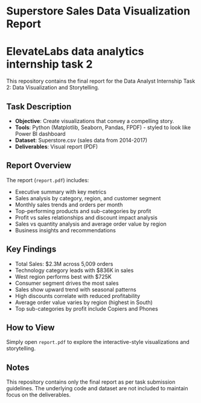 # Superstore Sales Data Visualization Report
# ElevateLabs data analytics internship task 2
This repository contains the final report for the Data Analyst Internship Task 2: Data Visualization and Storytelling.

## Task Description
- **Objective**: Create visualizations that convey a compelling story.
- **Tools**: Python (Matplotlib, Seaborn, Pandas, FPDF) - styled to look like Power BI dashboard
- **Dataset**: Superstore.csv (sales data from 2014-2017)
- **Deliverables**: Visual report (PDF)

## Report Overview
The report (`report.pdf`) includes:
- Executive summary with key metrics
- Sales analysis by category, region, and customer segment
- Monthly sales trends and orders per month
- Top-performing products and sub-categories by profit
- Profit vs sales relationships and discount impact analysis
- Sales vs quantity analysis and average order value by region
- Business insights and recommendations

## Key Findings
- Total Sales: $2.3M across 5,009 orders
- Technology category leads with $836K in sales
- West region performs best with $725K
- Consumer segment drives the most sales
- Sales show upward trend with seasonal patterns
- High discounts correlate with reduced profitability
- Average order value varies by region (highest in South)
- Top sub-categories by profit include Copiers and Phones

## How to View
Simply open `report.pdf` to explore the interactive-style visualizations and storytelling.

## Notes
This repository contains only the final report as per task submission guidelines. The underlying code and dataset are not included to maintain focus on the deliverables.